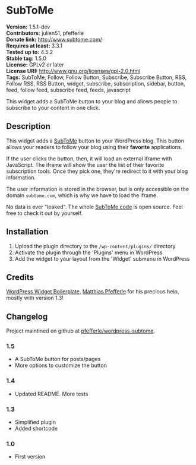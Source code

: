 # SubToMe #
**Version:** 1.5.1-dev  
**Contributors:** julien51, pfefferle  
**Donate link:** http://www.subtome.com/  
**Requires at least:** 3.3.1  
**Tested up to:** 4.5.2  
**Stable tag:** 1.5.0  
**License:** GPLv2 or later  
**License URI:** http://www.gnu.org/licenses/gpl-2.0.html  
**Tags:** SubToMe, Follow, Follow Button, Subscribe, Subscribe Button, RSS, Follow RSS, RSS Button, widget, subscribe, subscription, sidebar, button, feed, follow feed, subscribe feed, feeds, javascript  

This widget adds a SubToMe button to your blog and allows people to subscribe to your content in one click.

## Description ##

This widget adds a [SubToMe](http://www.subtome.com/) button to your WordPress blog. This button allows your readers to follow your blog using their **favorite** applications.

If the user clicks the button, then, it will load an external iframe with JavaScript. The iframe will show the user the list of their favorite subscription tools. Once they pick one, they're redirect to it with your blog information.

The user information is stored in the browser, but is only accessible on the domain `subtome.com`, which is why we have to load the iframe.

No data is ever "leaked". The whole [SubToMe code](https://github.com/superfeedr/subtome) is open source. Feel free to check it out by yourself.

## Installation ##

1. Upload the plugin directory to the `/wp-content/plugins/` directory
2. Activate the plugin through the 'Plugins' menu in WordPress
2. Add the widget to your layout from the 'Widget' submenu in WordPress

## Credits ##

[WordPress Widget Boilerplate](https://github.com/tommcfarlin/WordPress-Widget-Boilerplate), [Matthias Pfefferle](http://notizblog.org/) for his precious help, mostly with version 1.3!

## Changelog ##

Project maintined on github at
[pfefferle/wordpress-subtome](https://github.com/pfefferle/wordpress-subtome).

### 1.5 ###
* A SubToMe button for posts/pages
* More options to customize the button

### 1.4 ###
* Updated README. More tests

### 1.3 ###
* Simplified plugin
* Added shortcode

### 1.0 ###
* First version

